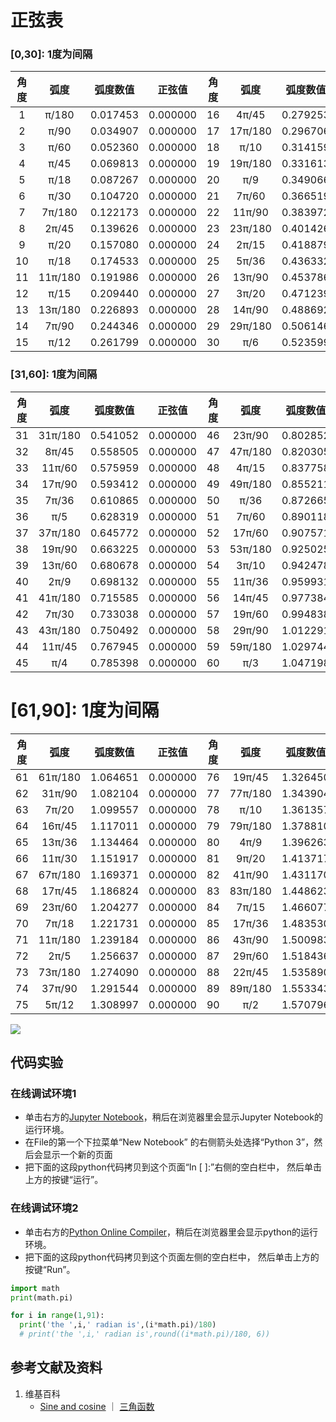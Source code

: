 # 正弦表

### [0,30]: 1度为间隔

|   角度  |  弧度  |  弧度数值  |  正弦值 |   角度  |  弧度  |  弧度数值 |  正弦值 |
| :----: | :----: | :------: | :----: | :----: | :----: | :------: |:-----: |
|    1   | π/180  | 0.017453 |0.000000|   16   | 4π/45  | 0.279253 |0.000000|
|    2   | π/90   | 0.034907 |0.000000|   17   | 17π/180| 0.296706 |0.000000|
|    3   | π/60   | 0.052360 |0.000000|   18   | π/10   | 0.314159 |0.000000|
|    4   | π/45   | 0.069813 |0.000000|   19   | 19π/180| 0.331613 |0.000000|
|    5   | π/18   | 0.087267 |0.000000|   20   | π/9    | 0.349066 |0.000000|
|    6   | π/30   | 0.104720 |0.000000|   21   | 7π/60  | 0.366519 |0.000000|
|    7   | 7π/180 | 0.122173 |0.000000|   22   | 11π/90 | 0.383972 |0.000000|
|    8   | 2π/45  | 0.139626 |0.000000|   23   | 23π/180| 0.401426 |0.000000|
|    9   | π/20   | 0.157080 |0.000000|   24   | 2π/15  | 0.418879 |0.000000|
|   10   | π/18   | 0.174533 |0.000000|   25   | 5π/36  | 0.436332 |0.000000|
|   11   | 11π/180| 0.191986 |0.000000|   26   | 13π/90 | 0.453786 |0.000000|
|   12   | π/15   | 0.209440 |0.000000|   27   | 3π/20  | 0.471239 |0.000000|
|   13   | 13π/180| 0.226893 |0.000000|   28   | 14π/90 | 0.488692 |0.000000|
|   14   | 7π/90  | 0.244346 |0.000000|   29   | 29π/180| 0.506146 |0.000000|
|   15   | π/12   | 0.261799 |0.000000|   30   | π/6    | 0.523599 |0.000000|

### [31,60]: 1度为间隔

|   角度  |  弧度  |  弧度数值  |  正弦值 |   角度  |  弧度  |  弧度数值 |  正弦值 |
| :----: | :----: | :------: | :----: | :----: | :----: | :------: |:-----: |
|   31   | 31π/180| 0.541052 |0.000000|   46   | 23π/90 | 0.802852 |0.000000|
|   32   | 8π/45  | 0.558505 |0.000000|   47   | 47π/180| 0.820305 |0.000000|
|   33   | 11π/60 | 0.575959 |0.000000|   48   | 4π/15  | 0.837758 |0.000000|
|   34   | 17π/90 | 0.593412 |0.000000|   49   | 49π/180| 0.855211 |0.000000|
|   35   | 7π/36  | 0.610865 |0.000000|   50   | π/36   | 0.872665 |0.000000|
|   36   | π/5    | 0.628319 |0.000000|   51   | 7π/60  | 0.890118 |0.000000|
|   37   | 37π/180| 0.645772 |0.000000|   52   | 17π/60 | 0.907571 |0.000000|
|   38   | 19π/90 | 0.663225 |0.000000|   53   | 53π/180| 0.925025 |0.000000|
|   39   | 13π/60 | 0.680678 |0.000000|   54   | 3π/10  | 0.942478 |0.000000|
|   40   | 2π/9   | 0.698132 |0.000000|   55   | 11π/36 | 0.959931 |0.000000|
|   41   | 41π/180| 0.715585 |0.000000|   56   | 14π/45 | 0.977384 |0.000000|
|   42   | 7π/30  | 0.733038 |0.000000|   57   | 19π/60 | 0.994838 |0.000000|
|   43   | 43π/180| 0.750492 |0.000000|   58   | 29π/90 | 1.012291 |0.000000|
|   44   | 11π/45 | 0.767945 |0.000000|   59   | 59π/180| 1.029744 |0.000000|
|   45   | π/4    | 0.785398 |0.000000|   60   | π/3    | 1.047198 |0.000000|

# [61,90]: 1度为间隔

|   角度  |  弧度  |  弧度数值  |  正弦值 |   角度  |  弧度  |  弧度数值 |  正弦值 |
| :----: | :----: | :------: | :----: | :----: | :----: | :------: |:-----: |
|   61   | 61π/180| 1.064651 |0.000000|   76   | 19π/45 | 1.326450 |0.000000|
|   62   | 31π/90 | 1.082104 |0.000000|   77   | 77π/180| 1.343904 |0.000000|
|   63   | 7π/20  | 1.099557 |0.000000|   78   | π/10   | 1.361357 |0.000000|
|   64   | 16π/45 | 1.117011 |0.000000|   79   | 79π/180| 1.378810 |0.000000|
|   65   | 13π/36 | 1.134464 |0.000000|   80   | 4π/9   | 1.396263 |0.000000|
|   66   | 11π/30 | 1.151917 |0.000000|   81   | 9π/20  | 1.413717 |0.000000|
|   67   | 67π/180| 1.169371 |0.000000|   82   | 41π/90 | 1.431170 |0.000000|
|   68   | 17π/45 | 1.186824 |0.000000|   83   | 83π/180| 1.448623 |0.000000|
|   69   | 23π/60 | 1.204277 |0.000000|   84   | 7π/15  | 1.466077 |0.000000|
|   70   | 7π/18  | 1.221731 |0.000000|   85   | 17π/36 | 1.483530 |0.000000|
|   71   | 11π/180| 1.239184 |0.000000|   86   | 43π/90 | 1.500983 |0.000000|
|   72   | 2π/5   | 1.256637 |0.000000|   87   | 29π/60 | 1.518436 |0.000000|
|   73   | 73π/180| 1.274090 |0.000000|   88   | 22π/45 | 1.535890 |0.000000|
|   74   | 37π/90 | 1.291544 |0.000000|   89   | 89π/180| 1.553343 |0.000000|
|   75   | 5π/12  | 1.308997 |0.000000|   90   | π/2    | 1.570796 |0.000000|

![](/images/欧几里得几何/三角学/正弦表/正弦表/1a1.jpg)

## 代码实验

### 在线调试环境1

- 单击右方的[Jupyter Notebook](https://mybinder.org/v2/gh/ipython/ipython-in-depth/master?filepath=binder/Index.ipynb)，稍后在浏览器里会显示Jupyter Notebook的运行环境。
- 在File的第一个下拉菜单“New Notebook” 的右侧箭头处选择“Python 3”，然后会显示一个新的页面
- 把下面的这段python代码拷贝到这个页面“In [ ]:”右侧的空白栏中， 然后单击上方的按键“运行”。

### 在线调试环境2

- 单击右方的[Python Online Compiler](https://trinket.io/python3/a5bd54189b)，稍后在浏览器里会显示python的运行环境。
- 把下面的这段python代码拷贝到这个页面左侧的空白栏中， 然后单击上方的按键“Run”。

```python
import math
print(math.pi)

for i in range(1,91):
  print('the ',i,' radian is',(i*math.pi)/180)
  # print('the ',i,' radian is',round((i*math.pi)/180, 6))
```

## 参考文献及资料

1. 维基百科
	- [Sine and cosine](https://en.wikipedia.org/wiki/Sine) ｜ [三角函数](https://en.wikipedia.org/wiki/三角函数)




